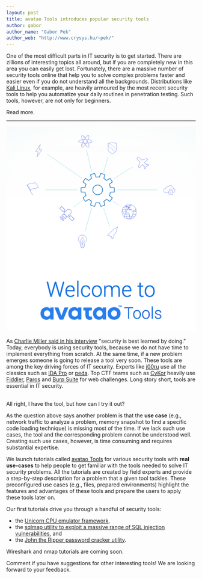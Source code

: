 ```yaml
---
layout: post
title: avatao Tools introduces popular security tools
author: gabor
author_name: "Gabor Pek"
author_web: "http://www.crysys.hu/~pek/"
---
```


One of the most difficult parts in IT security is to get started. There are zillions of interesting topics all around, but if you are completely new in this area you can easily get lost. Fortunately, there are a massive number of security tools online that help you to solve complex problems faster and easier even if you do not understand all the backgrounds. Distributions like [Kali Linux](https://www.kali.org/), for example, are heavily armoured by the most recent security tools to help you automatize your daily routines in penetration testing. Such tools, however, are not only for beginners.

Read more.

<!--excerpt-->
----

![avataoTools](../images/avataoTools.png)

As [Charlie Miller said in his interview](https://blog.avatao.com/Interview-Charlie-Miller/) "security is best learned by doing." Today, everybody is using security tools, because we do not have time to implement everything from scratch. At the same time, if a new problem emerges someone is going to release a tool very soon. These tools are among the key driving forces of IT security. Experts like [j00ru](https://blog.avatao.com/Interview-Mateusz-Jurczyk/) use all the classics such as [IDA Pro](https://www.hex-rays.com/products/ida/) or [peda](https://github.com/longld/peda). Top CTF teams such as [CyKor](https://blog.avatao.com/Interview-CyKor/) heavily use [Fiddler](http://www.telerik.com/fiddler), [Paros](http://tools.kali.org/web-applications/paros) and [Burp Suite](https://portswigger.net/burp/) for web challenges. Long story short, tools are essential in IT security. 

<br>
All right, I have the tool, but how can I try it out? 
</br>

As the question above says another problem is that the **use case** (e.g., network traffic to analyze a problem, memory snapshot to find a specific code loading technique) is missing most of the time. If we lack such use cases, the tool and the corresponding problem cannot be understood well. Creating such use cases, however, is time consuming and  requires substantial expertise. 

We launch tutorials called [avatao Tools](https://avatao.com/#/tools) for various security tools with **real use-cases** to help people to get familiar with the tools needed to solve IT security problems. All the tutorials are created by field experts and provide a step-by-step description for a problem that a given tool tackles. These preconfigured use cases (e.g., files, prepared environments) highlight the features and advantages of these tools and prepare the users to apply these tools later on. 

Our first tutorials drive you through a handful of security tools: 
* the [Unicorn CPU emulator framework](https://platform.avatao.com/paths/8e720072-9169-4d4c-9569-c330ce7fd947), 
* the [sqlmap utility to exploit a massive range of SQL injection vulnerabilities](https://platform.avatao.com/paths/f2514fd7-689a-4156-86c2-bf47fcf80baf), and 
* the [John the Ripper password cracker utility](https://platform.avatao.com/paths/93d404f9-47fc-4382-bc75-7fe4b4947095). 

Wireshark and nmap tutorials are coming soon. 

Comment if you have suggestions for other interesting tools! We are looking forward to your feedback.